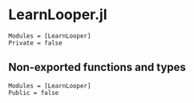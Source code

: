 # LearnLooper.jl


```@autodocs
Modules = [LearnLooper]
Private = false
```

## Non-exported functions and types

```@autodocs
Modules = [LearnLooper]
Public = false
```
